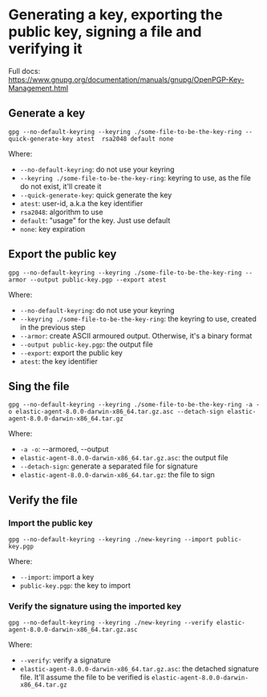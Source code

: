 # Generating a key, exporting the public key, signing a file and verifying it

Full docs: https://www.gnupg.org/documentation/manuals/gnupg/OpenPGP-Key-Management.html

## Generate a key

```shell
gpg --no-default-keyring --keyring ./some-file-to-be-the-key-ring --quick-generate-key atest  rsa2048 default none
```
Where:
 - `--no-default-keyring`: do not use your keyring
 - `--keyring ./some-file-to-be-the-key-ring`: keyring to use, as the file do not exist, it'll create it
 - `--quick-generate-key`: quick generate the key
 - `atest`: user-id, a.k.a the key identifier
 - `rsa2048`: algorithm to use
 - `default`: "usage" for the key. Just use default
 - `none`: key expiration


## Export the public key
```shell
gpg --no-default-keyring --keyring ./some-file-to-be-the-key-ring --armor --output public-key.pgp --export atest
```
Where:
- `--no-default-keyring`: do not use your keyring
 - `--keyring ./some-file-to-be-the-key-ring`: the keyring to use, created in the previous step
 - `--armor`: create ASCII armoured output. Otherwise, it's a binary format
 - `--output public-key.pgp`: the output file
 - `--export`: export the public key
 - `atest`: the key identifier

## Sing the file
```shell
gpg --no-default-keyring --keyring ./some-file-to-be-the-key-ring -a -o elastic-agent-8.0.0-darwin-x86_64.tar.gz.asc --detach-sign elastic-agent-8.0.0-darwin-x86_64.tar.gz
```

Where:
 - `-a -o`: --armored, --output
 - `elastic-agent-8.0.0-darwin-x86_64.tar.gz.asc`: the output file
 - `--detach-sign`: generate a separated file for signature
 - `elastic-agent-8.0.0-darwin-x86_64.tar.gz`: the file to sign



## Verify the file

### Import the public key
```shell
gpg --no-default-keyring --keyring ./new-keyring --import public-key.pgp
```
Where:
 - `--import`: import a key
 - `public-key.pgp`: the key to import

### Verify the signature using the imported key
```shell
gpg --no-default-keyring --keyring ./new-keyring --verify elastic-agent-8.0.0-darwin-x86_64.tar.gz.asc
```
Where:
 - `--verify`: verify a signature
 - `elastic-agent-8.0.0-darwin-x86_64.tar.gz.asc`: the detached signature file. It'll assume the file to be verified is `elastic-agent-8.0.0-darwin-x86_64.tar.gz`
